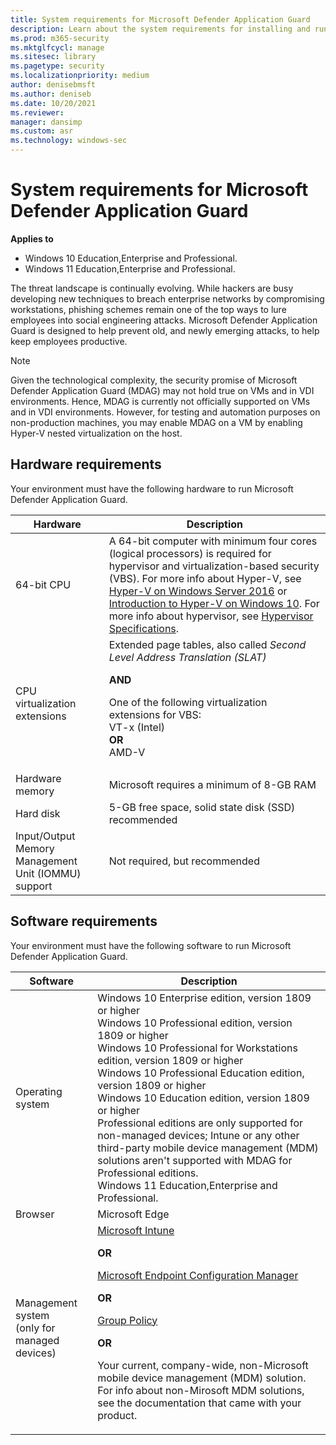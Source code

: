 ```yaml
---
title: System requirements for Microsoft Defender Application Guard 
description: Learn about the system requirements for installing and running Microsoft Defender Application Guard.
ms.prod: m365-security
ms.mktglfcycl: manage
ms.sitesec: library
ms.pagetype: security
ms.localizationpriority: medium
author: denisebmsft
ms.author: deniseb
ms.date: 10/20/2021
ms.reviewer: 
manager: dansimp
ms.custom: asr
ms.technology: windows-sec
---
```


# System requirements for Microsoft Defender Application Guard

**Applies to** 

- Windows 10 Education,Enterprise and Professional.
- Windows 11 Education,Enterprise and Professional.

The threat landscape is continually evolving. While hackers are busy developing new techniques to breach enterprise networks by compromising workstations, phishing schemes remain one of the top ways to lure employees into social engineering attacks. Microsoft Defender Application Guard is designed to help prevent old, and newly emerging attacks, to help keep employees productive.

> [!NOTE]
> Given the technological complexity, the security promise of Microsoft Defender Application Guard (MDAG) may not hold true on VMs and in VDI environments. Hence, MDAG is currently not officially supported on VMs and in VDI environments. However, for testing and automation purposes on non-production machines, you may enable MDAG on a VM by enabling Hyper-V nested virtualization on the host.

## Hardware requirements

Your environment must have the following hardware to run Microsoft Defender Application Guard.

| Hardware | Description |
|--------|-----------|
| 64-bit CPU|A 64-bit computer with minimum four cores (logical processors) is required for hypervisor and virtualization-based security (VBS). For more info about Hyper-V, see [Hyper-V on Windows Server 2016](/windows-server/virtualization/hyper-v/hyper-v-on-windows-server) or [Introduction to Hyper-V on Windows 10](/virtualization/hyper-v-on-windows/about/). For more info about hypervisor, see [Hypervisor Specifications](/virtualization/hyper-v-on-windows/reference/tlfs).|
| CPU virtualization extensions|Extended page tables, also called _Second Level Address Translation (SLAT)_ <p> **AND** <p> One of the following virtualization extensions for VBS:<br/>VT-x (Intel)<br/>**OR**<br/>AMD-V |
| Hardware memory | Microsoft requires a minimum of 8-GB RAM |
| Hard disk | 5-GB free space, solid state disk (SSD) recommended |
| Input/Output Memory Management Unit (IOMMU) support| Not required, but recommended |

## Software requirements

  Your environment must have the following software to run Microsoft Defender Application Guard.

| Software | Description |
|--------|-----------|
| Operating system | Windows 10 Enterprise edition, version 1809 or higher <br/> Windows 10 Professional edition, version 1809 or higher <br/> Windows 10 Professional for Workstations edition, version 1809 or higher <br/> Windows 10 Professional Education edition, version 1809 or higher <br/> Windows 10 Education edition, version 1809 or higher <br/> Professional editions are only supported for non-managed devices; Intune or any other third-party mobile device management (MDM) solutions aren't supported with MDAG for Professional editions. <br/> Windows 11 Education,Enterprise and Professional. |
| Browser | Microsoft Edge |
| Management system <br> (only for managed devices)| [Microsoft Intune](/intune/) <p> **OR** <p> [Microsoft Endpoint Configuration Manager](/configmgr/) <p> **OR** <p> [Group Policy](/previous-versions/windows/it-pro/windows-server-2008-R2-and-2008/cc753298(v=ws.11)) <p> **OR** <p>Your current, company-wide, non-Microsoft mobile device management (MDM) solution. For info about non-Mirosoft MDM solutions, see the documentation that came with your product. |
